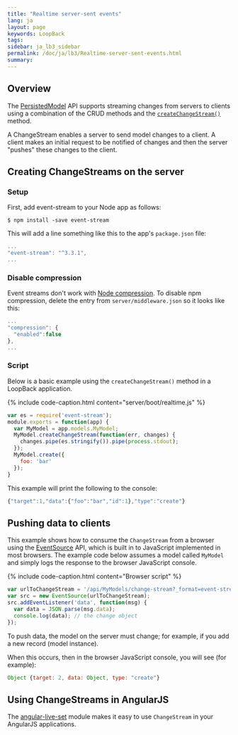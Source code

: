 ```yaml
---
title: "Realtime server-sent events"
lang: ja
layout: page
keywords: LoopBack
tags:
sidebar: ja_lb3_sidebar
permalink: /doc/ja/lb3/Realtime-server-sent-events.html
summary:
---
```


## Overview

The [PersistedModel](http://apidocs.loopback.io/loopback/#persistedmodel) API supports streaming changes from servers to clients using a combination
of the CRUD methods and the [`createChangeStream()`](http://apidocs.loopback.io/loopback/#persistedmodel-createchangestream) method.

A ChangeStream enables a server to send model changes to a client. A client makes an initial request to be notified of changes and then the server "pushes" these changes to the client.

## Creating ChangeStreams on the server

### Setup

First, add event-stream to your Node app as follows:

```shell
$ npm install -save event-stream
```

This will add a line something like this to the app's `package.json` file:

```javascript
...
"event-stream": "^3.3.1",
...
```

### Disable compression

Event streams don't work with [Node compression](https://www.npmjs.com/package/compression).
To disable npm compression, delete the entry from `server/middleware.json` so it looks like this:

```javascript
...
"compression": {
  "enabled":false
},
...
```

### Script

Below is a basic example using the `createChangeStream()` method in a LoopBack application.

{% include code-caption.html content="server/boot/realtime.js" %}
```javascript
var es = require('event-stream');
module.exports = function(app) {
  var MyModel = app.models.MyModel;
  MyModel.createChangeStream(function(err, changes) {
    changes.pipe(es.stringify()).pipe(process.stdout);
  });
  MyModel.create({
    foo: 'bar'
  });
}
```

This example will print the following to the console:

```javascript
{"target":1,"data":{"foo":"bar","id":1},"type":"create"}
```

## Pushing data to clients

This example shows how to consume the `ChangeStream` from a browser using the [EventSource](https://developer.mozilla.org/en-US/docs/Web/API/EventSource) API,
which is built in to JavaScript implemented in most browsers.
The example code below assumes a model called `MyModel` and simply logs the response to the browser JavaScript console.

{% include code-caption.html content="Browser script" %}
```javascript
var urlToChangeStream = '/api/MyModels/change-stream?_format=event-stream';
var src = new EventSource(urlToChangeStream);
src.addEventListener('data', function(msg) {
  var data = JSON.parse(msg.data);
  console.log(data); // the change object
});
```

To push data, the model on the server must change; for example, if you add a new record (model instance).

When this occurs, then in the browser JavaScript console, you will see (for example):

```javascript
Object {target: 2, data: Object, type: "create"}
```

## Using ChangeStreams in AngularJS

The [angular-live-set](https://github.com/strongloop/angular-live-set) module makes it easy to use `ChangeStream` in your AngularJS applications.
